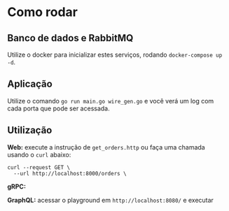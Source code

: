# Como rodar

## Banco de dados e RabbitMQ
Utilize o docker para inicializar estes serviços, rodando `docker-compose up -d`.

## Aplicação
Utilize o comando `go run main.go wire_gen.go` e você verá um log com cada porta que pode ser acessada.

## Utilização

**Web:** execute a instrução de `get_orders.http` ou faça uma chamada usando o `curl` abaixo:
```curl
curl --request GET \
  --url http://localhost:8000/orders \
```

**gRPC:**

**GraphQL:** acessar o playground em `http://localhost:8080/` e executar